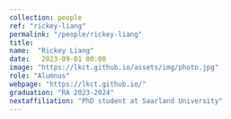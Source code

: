 ```yaml
---
collection: people
ref: "rickey-liang"
permalink: "/people/rickey-liang"
title: 
name:  "Rickey Liang"
date:   2023-09-01 00:00
image: "https://lkct.github.io/assets/img/photo.jpg"
role: "Alumnus"
webpage: "https://lkct.github.io/"
graduation: "RA 2023-2024"
nextaffiliation: "PhD student at Saarland University"
---
```

